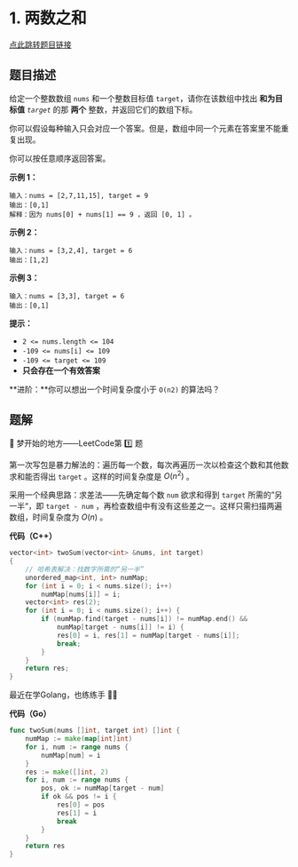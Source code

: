 # 1. 两数之和

[点此跳转题目链接](https://leetcode.cn/problems/two-sum/description/)

## 题目描述

给定一个整数数组 `nums` 和一个整数目标值 `target`，请你在该数组中找出 **和为目标值** *`target`* 的那 **两个** 整数，并返回它们的数组下标。

你可以假设每种输入只会对应一个答案。但是，数组中同一个元素在答案里不能重复出现。

你可以按任意顺序返回答案。

 

**示例 1：**

```
输入：nums = [2,7,11,15], target = 9
输出：[0,1]
解释：因为 nums[0] + nums[1] == 9 ，返回 [0, 1] 。
```

**示例 2：**

```
输入：nums = [3,2,4], target = 6
输出：[1,2]
```

**示例 3：**

```
输入：nums = [3,3], target = 6
输出：[0,1]
```

 

**提示：**

- `2 <= nums.length <= 104`
- `-109 <= nums[i] <= 109`
- `-109 <= target <= 109`
- **只会存在一个有效答案**

 

**进阶：**你可以想出一个时间复杂度小于 `O(n2)` 的算法吗？



## 题解

:see_no_evil: 梦开始的地方——LeetCode第 :one: 题

第一次写包是暴力解法的：遍历每一个数，每次再遍历一次以检查这个数和其他数求和能否得出 `target` 。这样的时间复杂度是 $O(n^2)$ 。

采用一个经典思路：求差法——先确定每个数 `num` 欲求和得到 `target` 所需的”另一半“，即 `target - num` ，再检查数组中有没有这些差之一。这样只需扫描两遍数组，时间复杂度为 $O(n)$ 。

**代码（C++）**

```cpp
vector<int> twoSum(vector<int> &nums, int target)
{
    // 哈希表解决：找数字所需的“另一半”
    unordered_map<int, int> numMap;
    for (int i = 0; i < nums.size(); i++)
        numMap[nums[i]] = i;
    vector<int> res(2);
    for (int i = 0; i < nums.size(); i++) {
        if (numMap.find(target - nums[i]) != numMap.end() &&
            numMap[target - nums[i]] != i) {
            res[0] = i, res[1] = numMap[target - nums[i]];
            break;
        }
    }
    return res;
}
```

最近在学Golang，也练练手 :man_technologist: ​

**代码（Go）**

```go
func twoSum(nums []int, target int) []int {
	numMap := make(map[int]int)
	for i, num := range nums {
		numMap[num] = i
	}
	res := make([]int, 2)
	for i, num := range nums {
		pos, ok := numMap[target - num]
		if ok && pos != i {
			res[0] = pos
			res[1] = i
			break
		}
	}
	return res
}
```

